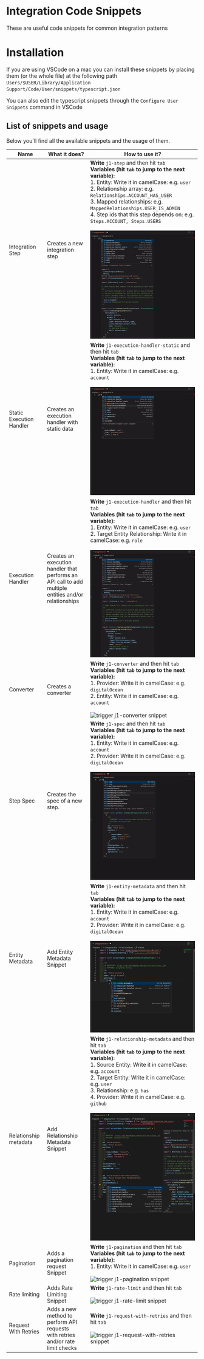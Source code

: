 # Integration Code Snippets

These are useful code snippets for common integration patterns

# Installation

If you are using VSCode on a mac you can install these snippets by placing them (or the whole file) at
the following path
`Users/$USER/Library/Application Support/Code/User/snippets/typescript.json`

You can also edit the typescript snippets through the
`Configure User Snippets` command in VSCode

## List of snippets and usage
Below you'll find all the available snippets and the usage of them.

| Name                     | What it does?                                                                                                | How to use it?                                                                                                                                                                                                                                                                                                                                                                                                                            |
|--------------------------|--------------------------------------------------------------------------------------------------------------|-------------------------------------------------------------------------------------------------------------------------------------------------------------------------------------------------------------------------------------------------------------------------------------------------------------------------------------------------------------------------------------------------------------------------------------------|
| Integration Step         | Creates a new integration step                                                                               | **Write** `j1-step` and then hit `tab`<br>**Variables (hit `tab` to jump to the next variable):**<br>1. Entity: Write it in camelCase: e.g. `user`<br>2. Relationship array: e.g. `Relationships.ACCOUNT_HAS_USER`<br>3. Mapped relationships: e.g. `MappedRelationships.USER_IS_ADMIN`<br>4. Step ids that this step depends on: e.g. `Steps.ACCOUNT, Steps.USERS`<br><br><img src=".readme/j1-step.gif" alt="trigger j1-step snippet"/> |
| Static Execution Handler | Creates an execution handler with static data                                                                | **Write** `j1-execution-handler-static` and then hit `tab`<br>**Variables (hit `tab` to jump to the next variable):**<br>1. Entity: Write it in camelCase: e.g. `account`<br><br><img src=".readme/j1-execution-handler-static.gif" alt="trigger j1-execution-handler-static snippet"/>                                                                                                                                                   |
| Execution Handler        | Creates an execution handler that performs an <br>API call to add multiple entities and/or <br>relationships | **Write** `j1-execution-handler` and then hit `tab`<br>**Variables (hit `tab` to jump to the next variable):**<br>1. Entity: Write it in camelCase: e.g. `user`<br>2. Target Entity Relationship: Write it in camelCase: e.g. `role`<br><br><img src=".readme/j1-execution-handler.gif" alt="trigger j1-execution-handler snippet"/>                                                                                                      |
| Converter                | Creates a converter                                                                                          | **Write** `j1-converter` and then hit `tab`<br>**Variables (hit `tab` to jump to the next variable):**<br>1. Provider: Write it in camelCase: e.g. `digitalOcean`<br>2. Entity: Write it in camelCase: e.g. `account`<br><br><img src=".readme/j1-converter.gif" alt="trigger j1-converter snippet"/>                                                                                                                                     |
| Step Spec                | Creates the spec of a new step.                                                                              | **Write** `j1-spec` and then hit `tab`<br>**Variables (hit `tab` to jump to the next variable):**<br>1. Entity: Write it in camelCase: e.g. `account`<br>2. Provider: Write it in camelCase: e.g. `digitalOcean`<br><br><img src=".readme/j1-spec.gif" alt="trigger j1-spec snippet"/>                                                                                                                                                    |
| Entity Metadata          | Add Entity Metadata Snippet                                                                                  | **Write** `j1-entity-metadata` and then hit `tab` <br>**Variables (hit `tab` to jump to the next variable):**<br>1. Entity: Write it in camelCase: e.g. `account`<br>2. Provider: Write it in camelCase: e.g. `digitalOcean`<br><br><img src=".readme/j1-entity-metadata.gif" alt="trigger j1-entity-metadata snippet"/>                                                                                                                  |
| Relationship metadata    | Add Relationship Metadata Snippet                                                                            | **Write** `j1-relationship-metadata` and then hit `tab`<br>**Variables (hit `tab` to jump to the next variable):**<br>1. Source Entity: Write it in camelCase: e.g. `account`<br>2. Target Entity: Write it in camelCase: e.g. `user`<br>3. Relationship: e.g. `has`<br>4. Provider: Write it in camelCase: e.g. `github`<br><br><img src=".readme/j1-relationship-metadata.gif" alt="trigger j1-relationship-metadata snippet"/>         |
| Pagination               | Adds a pagination request Snippet                                                                            | **Write** `j1-pagination` and then hit `tab` <br>**Variables (hit `tab` to jump to the next variable):**<br>1. Entity: Write it in camelCase: e.g. `user`<br><br><img src=".readme/j1-pagination.gif" alt="trigger j1-pagination snippet"/>                                                                                                                                                                                               |
| Rate limiting            | Adds Rate Limiting Snippet                                                                                   | **Write** `j1-rate-limit` and then hit `tab`<br><br><img src=".readme/j1-rate-limit.gif" alt="trigger j1-rate-limit snippet"/>                                                                                                                                                                                                                                                                                                            |
| Request With Retries     | Adds a new method to perform API requests <br>with retries and/or rate limit checks                          | **Write** `j1-request-with-retries` and then hit `tab`<br><br><img src=".readme/j1-request-with-retries.gif" alt="trigger j1-request-with-retries snippet"/>                                                                                                                                                                                                                                                                              |                   |

